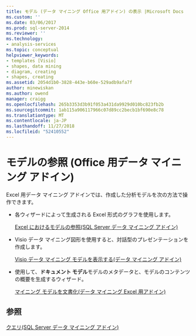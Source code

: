 ```yaml
---
title: モデル (データ マイニング Office 用アドイン) の表示 |Microsoft Docs
ms.custom: ''
ms.date: 03/06/2017
ms.prod: sql-server-2014
ms.reviewer: ''
ms.technology:
- analysis-services
ms.topic: conceptual
helpviewer_keywords:
- templates [Visio]
- shapes, data mining
- diagram, creating
- shapes, creating
ms.assetid: 2054d1b0-3828-443e-b60e-529adb9afa7f
author: minewiskan
ms.author: owend
manager: craigg
ms.openlocfilehash: 265b3353d3b91f053a431da9929d010bc823fb2b
ms.sourcegitcommit: 1ab115a906117966c07d89cc2becb1bf690e8c78
ms.translationtype: MT
ms.contentlocale: ja-JP
ms.lasthandoff: 11/27/2018
ms.locfileid: "52410552"
---
```

# <a name="viewing-models-data-mining-add-ins-for-office"></a>モデルの参照 (Office 用データ マイニング アドイン)
  Excel 用データ マイニング アドインでは、作成した分析モデルを次の方法で操作できます。  
  
-   各ウィザードによって生成される Excel 形式のグラフを使用します。  
  
     [Excel におけるモデルの参照&#40;SQL Server データ マイニング アドイン&#41;](browsing-models-in-excel-sql-server-data-mining-add-ins.md)  
  
-   Visio データ マイニング図形を使用すると、対話型のプレゼンテーションを作成します。  
  
     [Visio データ マイニング モデルを表示する&#40;データ マイニング アドイン&#41;](viewing-data-mining-models-in-visio-data-mining-add-ins.md)  
  
-   使用して、**ドキュメント モデル**モデルのメタデータと、モデルのコンテンツの概要を生成するウィザード。  
  
     [マイニング モデルを文書化&#40;データ マイニング Excel 用アドイン&#41;](documenting-mining-models-data-mining-add-ins-for-excel.md)  
  
## <a name="see-also"></a>参照  
 [クエリ&#40;SQL Server データ マイニング アドイン&#41;](query-sql-server-data-mining-add-ins.md)  
  
  
